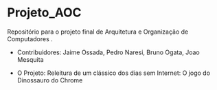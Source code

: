 # Projeto_AOC
Repositório para o projeto final de Arquitetura e Organização de Computadores .

* Contribuidores:
Jaime Ossada, Pedro Naresi, Bruno Ogata, Joao Mesquita

* O Projeto:
Releitura de um clássico dos dias sem Internet: O jogo do Dinossauro do Chrome
